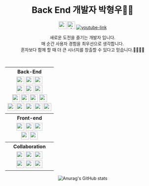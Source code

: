 <div align="center">
  <h1>Back End 개발자 박형우🙋‍♂️</h1>

<a href="mailto:phw9278@gmail.com"><img alt="gmail-link" height="25" src="https://img.shields.io/badge/Gmail-d14836?style=flat-square&logo=Gmail&&logoColor=white"/></a>
<a href="https://velog.io/@phw9278"><img alt="vlog-link" height="25" src="https://img.shields.io/badge/Tech blog-20C997?style=flat-square&logo=Velog&&logoColor=white"/></a>
<a href="https://www.youtube.com/@seotaemong"/><img alt="youtube-link" src="https://img.shields.io/badge/YouTube-FF0000?style=for-the-badge&logo=youtube&logoColor=white"></a>

새로운 도전을 즐기는 개발자 입니다.\
매 순간 사용자 경험을 최우선으로 생각합니다.\
혼자보다 함께 할 때 더 큰 시너지를 창출할 수 있다고 믿습니다.👨‍👩‍👧‍👦

<br/>

<table align="center">                       <!-- 기술스텍 테이블 -->

<!--백엔드-->
<tr>
  <th>Back-End</th>
</tr>
<tr>
  <td align="center">
    <img src="https://img.shields.io/badge/Java-f3b348?style=flat-square&logo=&logoColor=white" height=25px />
    <img src="https://img.shields.io/badge/SpringBoot-6DB33F?style=flat-square&logo=SpringBoot&logoColor=white" height=25px />
    <img src="https://img.shields.io/badge/Spring_Security-6DB33F?style=for-the-badge&logo=Spring-Security&logoColor=white" height=25px />
    <br/>
    <img src="https://img.shields.io/badge/-Arduino-00979D?style=for-the-badge&logo=Arduino&logoColor=white" height=25px />
    <img src="https://img.shields.io/badge/C-00599C?style=for-the-badge&logo=c&logoColor=white" height=25px />
    <img src="https://img.shields.io/badge/C%2B%2B-00599C?style=for-the-badge&logo=c%2B%2B&logoColor=white" height=25px/>
    <br/>
    <img src="https://img.shields.io/badge/TypeScript-007ACC?style=for-the-badge&logo=typescript&logoColor=white" height=25px />
    <img src="https://img.shields.io/badge/Node.js-43853D?style=for-the-badge&logo=node.js&logoColor=white" height=25px />
    <img src="https://img.shields.io/badge/nestjs-%23E0234E.svg?style=for-the-badge&logo=nestjs&logoColor=white" height=25px />
    <img src="https://img.shields.io/badge/Next-black?style=for-the-badge&logo=next.js&logoColor=white" height=25px />
    <br/>
    <img src="https://img.shields.io/badge/JWT-97979A?style=flat-square&logo=&logoColor=white" height=25px />
    <img src="https://img.shields.io/badge/Amazon_AWS-232F3E?style=for-the-badge&logo=amazon-aws&logoColor=white" EC2&logoColor=white" height=25px />
    <img src="https://img.shields.io/badge/Python-14354C?style=for-the-badge&logo=python&logoColor=white" height=25px />
    <img src="https://img.shields.io/badge/mysql-%2300f.svg?style=for-the-badge&logo=mysql&logoColor=white" height=25px /> 
    <img src="https://img.shields.io/badge/MongoDB-%234ea94b.svg?style=for-the-badge&logo=mongodb&logoColor=white" height=25px />
  </td>
</tr>

<!--프론트엔드-->
<tr>       
  <th>Front-end</th>
</tr>
  <tr>
    <td align="center">
     <img src="https://img.shields.io/badge/JavaScript-F7DF1E?style=flat-square&logo=JavaScript&logoColor=white" height=25px />
     <img src="https://img.shields.io/badge/TypeScript-3178C6?style=flat-square&logo=TypeScript&logoColor=white" height=25px />
     <img src="https://img.shields.io/badge/React-61DAFB?style=flat-square&logo=React&logoColor=white" height=25px />
     <br/>
     <img src="https://img.shields.io/badge/HTML-E34F26?style=flat-square&logo=HTML5&logoColor=white" height=25px />
     <img src="https://img.shields.io/badge/CSS3-1572B6?style=flat-square&logo=CSS3&logoColor=white" height=25px />
  </td>
</tr>

<!--협업-->  
<tr>
  <th>Collaboration</th>
</tr>
  <tr>
   <td align="center">
     <img src="https://img.shields.io/badge/GitHub-181717?style=flat-square&logo=GitHub&logoColor=white" height=25px />
     <img src="https://img.shields.io/badge/Postman-FF6C37?style=flat-square&logo=Postman&logoColor=white" height=25px />
     <img src="https://img.shields.io/badge/Discord-5865F2?style=flat-square&logo=Discord&logoColor=white" height=25px />
     <br/>
     <img src="https://img.shields.io/badge/Notion-000000?style=flat-square&logo=Notion&logoColor=white" height=25px />
     <img src="https://img.shields.io/badge/Git-F05032?style=flat-square&logo=Git&logoColor=white" height=25px />
     <img src="https://img.shields.io/badge/Visual_Studio_Code-0078D4?style=for-the-badge&logo=visual%20studio%20code&logoColor=white" height=25px />
    </td>
  </tr>
</table>


![Anurag's GitHub stats](https://github-readme-stats.vercel.app/api?username=Chixol&show_icons=true&theme=transparent)
